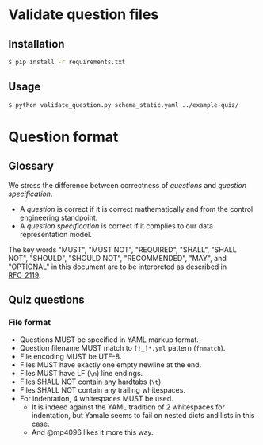 # Validate question files

## Installation
```sh
$ pip install -r requirements.txt
```

## Usage
```sh
$ python validate_question.py schema_static.yaml ../example-quiz/
```

# Question format

## Glossary
We stress the difference between correctness of _questions_ and _question specification_.
* A _question_ is correct if it is correct mathematically and from the control engineering standpoint.
* A _question specification_ is correct if it complies to our data representation model.

The key words "MUST", "MUST NOT", "REQUIRED", "SHALL", "SHALL NOT",
"SHOULD", "SHOULD NOT", "RECOMMENDED",  "MAY", and "OPTIONAL"
in this document are to be interpreted as described in
[RFC_2119](https://tools.ietf.org/html/rfc2119).

## Quiz questions

### File format
* Questions MUST be specified in YAML markup format.
* Question filename MUST match to `[!_]*.yml` pattern (`fnmatch`).
* File encoding MUST be UTF-8.
* Files MUST have exactly one empty newline at the end.
* Files MUST have LF (`\n`) line endings.
* Files SHALL NOT contain any hardtabs (`\t`).
* Files SHALL NOT contain any trailing whitespaces.
* For indentation, 4 whitespaces MUST be used.
  * It is indeed against the YAML tradition of 2 whitespaces for indentation,
    but Yamale seems to fail on nested dicts and lists in this case.
  * And @mp4096 likes it more this way.
